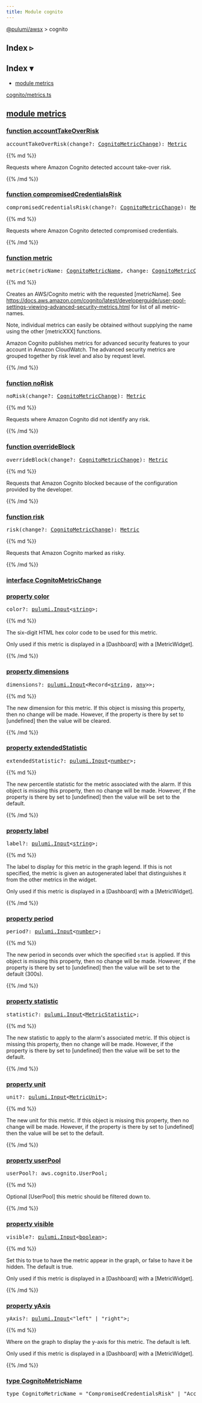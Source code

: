 ```yaml
---
title: Module cognito
---
```


<!-- WARNING: this page was generated by a tool. Do not edit it by hand. -->
<!-- To change it, please see https://github.com/pulumi/docs/tree/master/tools/tscdocgen. -->

<a href="../">@pulumi/awsx</a> &gt; cognito

<div class="toggleVisible">
<div class="collapsed">
<h2 class="pdoc-module-header toggleButton" title="Click to show Index">Index ▹</h2>
</div>
<div class="expanded">
<h2 class="pdoc-module-header toggleButton" title="Click to hide Index">Index ▾</h2>
<div class="pdoc-module-contents">
<ul>
<li><a href="#metrics">module metrics</a></li>
</ul>

<a href="https://github.com/pulumi/pulumi-awsx/blob/27592029c654cdf842eaee527e848a4f7ede759a/nodejs/awsx/cognito/metrics.ts">cognito/metrics.ts</a> 
</div>
</div>
</div>


<h2 class="pdoc-module-header" id="metrics">
<a class="pdoc-member-name" href="https://github.com/pulumi/pulumi-awsx/blob/27592029c654cdf842eaee527e848a4f7ede759a/nodejs/awsx/cognito/metrics.ts#L20">module <b>metrics</b></a>
</h2>
<div class="pdoc-module-contents">
<h3 class="pdoc-member-header" id="accountTakeOverRisk">
<a class="pdoc-child-name" href="https://github.com/pulumi/pulumi-awsx/blob/27592029c654cdf842eaee527e848a4f7ede759a/nodejs/awsx/cognito/metrics.ts#L66">function <b>accountTakeOverRisk</b></a>
</h3>
<div class="pdoc-member-contents">

<pre class="highlight"><span class='kd'></span>accountTakeOverRisk(change?: <a href='#CognitoMetricChange'>CognitoMetricChange</a>): <a href='#Metric'>Metric</a></pre>

{{% md %}}

Requests where Amazon Cognito detected account take-over risk.

{{% /md %}}
</div>
<h3 class="pdoc-member-header" id="compromisedCredentialsRisk">
<a class="pdoc-child-name" href="https://github.com/pulumi/pulumi-awsx/blob/27592029c654cdf842eaee527e848a4f7ede759a/nodejs/awsx/cognito/metrics.ts#L59">function <b>compromisedCredentialsRisk</b></a>
</h3>
<div class="pdoc-member-contents">

<pre class="highlight"><span class='kd'></span>compromisedCredentialsRisk(change?: <a href='#CognitoMetricChange'>CognitoMetricChange</a>): <a href='#Metric'>Metric</a></pre>

{{% md %}}

Requests where Amazon Cognito detected compromised credentials.

{{% /md %}}
</div>
<h3 class="pdoc-member-header" id="metric">
<a class="pdoc-child-name" href="https://github.com/pulumi/pulumi-awsx/blob/27592029c654cdf842eaee527e848a4f7ede759a/nodejs/awsx/cognito/metrics.ts#L43">function <b>metric</b></a>
</h3>
<div class="pdoc-member-contents">

<pre class="highlight"><span class='kd'></span>metric(metricName: <a href='#CognitoMetricName'>CognitoMetricName</a>, change: <a href='#CognitoMetricChange'>CognitoMetricChange</a>): <a href='#Metric'>Metric</a></pre>

{{% md %}}

Creates an AWS/Cognito metric with the requested [metricName]. See
https://docs.aws.amazon.com/cognito/latest/developerguide/user-pool-settings-viewing-advanced-security-metrics.html
for list of all metric-names.

Note, individual metrics can easily be obtained without supplying the name using the other
[metricXXX] functions.

Amazon Cognito publishes metrics for advanced security features to your account in Amazon
CloudWatch. The advanced security metrics are grouped together by risk level and also by request
level.

{{% /md %}}
</div>
<h3 class="pdoc-member-header" id="noRisk">
<a class="pdoc-child-name" href="https://github.com/pulumi/pulumi-awsx/blob/27592029c654cdf842eaee527e848a4f7ede759a/nodejs/awsx/cognito/metrics.ts#L87">function <b>noRisk</b></a>
</h3>
<div class="pdoc-member-contents">

<pre class="highlight"><span class='kd'></span>noRisk(change?: <a href='#CognitoMetricChange'>CognitoMetricChange</a>): <a href='#Metric'>Metric</a></pre>

{{% md %}}

Requests where Amazon Cognito did not identify any risk.

{{% /md %}}
</div>
<h3 class="pdoc-member-header" id="overrideBlock">
<a class="pdoc-child-name" href="https://github.com/pulumi/pulumi-awsx/blob/27592029c654cdf842eaee527e848a4f7ede759a/nodejs/awsx/cognito/metrics.ts#L73">function <b>overrideBlock</b></a>
</h3>
<div class="pdoc-member-contents">

<pre class="highlight"><span class='kd'></span>overrideBlock(change?: <a href='#CognitoMetricChange'>CognitoMetricChange</a>): <a href='#Metric'>Metric</a></pre>

{{% md %}}

Requests that Amazon Cognito blocked because of the configuration provided by the developer.

{{% /md %}}
</div>
<h3 class="pdoc-member-header" id="risk">
<a class="pdoc-child-name" href="https://github.com/pulumi/pulumi-awsx/blob/27592029c654cdf842eaee527e848a4f7ede759a/nodejs/awsx/cognito/metrics.ts#L80">function <b>risk</b></a>
</h3>
<div class="pdoc-member-contents">

<pre class="highlight"><span class='kd'></span>risk(change?: <a href='#CognitoMetricChange'>CognitoMetricChange</a>): <a href='#Metric'>Metric</a></pre>

{{% md %}}

Requests that Amazon Cognito marked as risky.

{{% /md %}}
</div>
<h3 class="pdoc-member-header" id="CognitoMetricChange">
<a class="pdoc-child-name" href="https://github.com/pulumi/pulumi-awsx/blob/27592029c654cdf842eaee527e848a4f7ede759a/nodejs/awsx/cognito/metrics.ts#L24">interface <b>CognitoMetricChange</b></a>
</h3>
<div class="pdoc-member-contents">
<h3 class="pdoc-member-header" id="CognitoMetricChange-color">
<a class="pdoc-child-name" href="https://github.com/pulumi/pulumi-awsx/blob/27592029c654cdf842eaee527e848a4f7ede759a/nodejs/awsx/cloudwatch/metric.ts#L439">property <b>color</b></a>
</h3>
<div class="pdoc-member-contents">
<pre class="highlight"><span class='kd'></span>color?: <a href='/docs/reference/pkg/nodejs/pulumi/pulumi/#Input'>pulumi.Input</a>&lt;<span class='kd'><a href='https://developer.mozilla.org/en-US/docs/Web/JavaScript/Reference/Global_Objects/String'>string</a></span>&gt;;</pre>
{{% md %}}

The six-digit HTML hex color code to be used for this metric.

Only used if this metric is displayed in a [Dashboard] with a [MetricWidget].

{{% /md %}}
</div>
<h3 class="pdoc-member-header" id="CognitoMetricChange-dimensions">
<a class="pdoc-child-name" href="https://github.com/pulumi/pulumi-awsx/blob/27592029c654cdf842eaee527e848a4f7ede759a/nodejs/awsx/cloudwatch/metric.ts#L408">property <b>dimensions</b></a>
</h3>
<div class="pdoc-member-contents">
<pre class="highlight"><span class='kd'></span>dimensions?: <a href='/docs/reference/pkg/nodejs/pulumi/pulumi/#Input'>pulumi.Input</a>&lt;Record&lt;<span class='kd'><a href='https://developer.mozilla.org/en-US/docs/Web/JavaScript/Reference/Global_Objects/String'>string</a></span>, <span class='kd'><a href='https://www.typescriptlang.org/docs/handbook/basic-types.html#any'>any</a></span>&gt;&gt;;</pre>
{{% md %}}

The new dimension for this metric.  If this object is missing this property, then no change
will be made.  However, if the property is there by set to [undefined] then the value will be
cleared.

{{% /md %}}
</div>
<h3 class="pdoc-member-header" id="CognitoMetricChange-extendedStatistic">
<a class="pdoc-child-name" href="https://github.com/pulumi/pulumi-awsx/blob/27592029c654cdf842eaee527e848a4f7ede759a/nodejs/awsx/cloudwatch/metric.ts#L426">property <b>extendedStatistic</b></a>
</h3>
<div class="pdoc-member-contents">
<pre class="highlight"><span class='kd'></span>extendedStatistic?: <a href='/docs/reference/pkg/nodejs/pulumi/pulumi/#Input'>pulumi.Input</a>&lt;<span class='kd'><a href='https://developer.mozilla.org/en-US/docs/Web/JavaScript/Reference/Global_Objects/Number'>number</a></span>&gt;;</pre>
{{% md %}}

The new percentile statistic for the metric associated with the alarm.  If this object is
missing this property, then no change will be made.  However, if the property is there by set
to [undefined] then the value will be set to the default.

{{% /md %}}
</div>
<h3 class="pdoc-member-header" id="CognitoMetricChange-label">
<a class="pdoc-child-name" href="https://github.com/pulumi/pulumi-awsx/blob/27592029c654cdf842eaee527e848a4f7ede759a/nodejs/awsx/cloudwatch/metric.ts#L448">property <b>label</b></a>
</h3>
<div class="pdoc-member-contents">
<pre class="highlight"><span class='kd'></span>label?: <a href='/docs/reference/pkg/nodejs/pulumi/pulumi/#Input'>pulumi.Input</a>&lt;<span class='kd'><a href='https://developer.mozilla.org/en-US/docs/Web/JavaScript/Reference/Global_Objects/String'>string</a></span>&gt;;</pre>
{{% md %}}

The label to display for this metric in the graph legend. If this is not specified, the
metric is given an autogenerated label that distinguishes it from the other metrics in the
widget.

Only used if this metric is displayed in a [Dashboard] with a [MetricWidget].

{{% /md %}}
</div>
<h3 class="pdoc-member-header" id="CognitoMetricChange-period">
<a class="pdoc-child-name" href="https://github.com/pulumi/pulumi-awsx/blob/27592029c654cdf842eaee527e848a4f7ede759a/nodejs/awsx/cloudwatch/metric.ts#L414">property <b>period</b></a>
</h3>
<div class="pdoc-member-contents">
<pre class="highlight"><span class='kd'></span>period?: <a href='/docs/reference/pkg/nodejs/pulumi/pulumi/#Input'>pulumi.Input</a>&lt;<span class='kd'><a href='https://developer.mozilla.org/en-US/docs/Web/JavaScript/Reference/Global_Objects/Number'>number</a></span>&gt;;</pre>
{{% md %}}

The new period in seconds over which the specified `stat` is applied.  If this object is
missing this property, then no change will be made.  However, if the property is there by set
to [undefined] then the value will be set to the default (300s).

{{% /md %}}
</div>
<h3 class="pdoc-member-header" id="CognitoMetricChange-statistic">
<a class="pdoc-child-name" href="https://github.com/pulumi/pulumi-awsx/blob/27592029c654cdf842eaee527e848a4f7ede759a/nodejs/awsx/cloudwatch/metric.ts#L420">property <b>statistic</b></a>
</h3>
<div class="pdoc-member-contents">
<pre class="highlight"><span class='kd'></span>statistic?: <a href='/docs/reference/pkg/nodejs/pulumi/pulumi/#Input'>pulumi.Input</a>&lt;<a href='#MetricStatistic'>MetricStatistic</a>&gt;;</pre>
{{% md %}}

The new statistic to apply to the alarm's associated metric.  If this object is missing this
property, then no change will be made.  However, if the property is there by set to
[undefined] then the value will be set to the default.

{{% /md %}}
</div>
<h3 class="pdoc-member-header" id="CognitoMetricChange-unit">
<a class="pdoc-child-name" href="https://github.com/pulumi/pulumi-awsx/blob/27592029c654cdf842eaee527e848a4f7ede759a/nodejs/awsx/cloudwatch/metric.ts#L432">property <b>unit</b></a>
</h3>
<div class="pdoc-member-contents">
<pre class="highlight"><span class='kd'></span>unit?: <a href='/docs/reference/pkg/nodejs/pulumi/pulumi/#Input'>pulumi.Input</a>&lt;<a href='#MetricUnit'>MetricUnit</a>&gt;;</pre>
{{% md %}}

The new unit for this metric.   If this object is missing this property, then no change will
be made.  However, if the property is there by set to [undefined] then the value will be set
to the default.

{{% /md %}}
</div>
<h3 class="pdoc-member-header" id="CognitoMetricChange-userPool">
<a class="pdoc-child-name" href="https://github.com/pulumi/pulumi-awsx/blob/27592029c654cdf842eaee527e848a4f7ede759a/nodejs/awsx/cognito/metrics.ts#L28">property <b>userPool</b></a>
</h3>
<div class="pdoc-member-contents">
<pre class="highlight"><span class='kd'></span>userPool?: aws.cognito.UserPool;</pre>
{{% md %}}

Optional [UserPool] this metric should be filtered down to.

{{% /md %}}
</div>
<h3 class="pdoc-member-header" id="CognitoMetricChange-visible">
<a class="pdoc-child-name" href="https://github.com/pulumi/pulumi-awsx/blob/27592029c654cdf842eaee527e848a4f7ede759a/nodejs/awsx/cloudwatch/metric.ts#L456">property <b>visible</b></a>
</h3>
<div class="pdoc-member-contents">
<pre class="highlight"><span class='kd'></span>visible?: <a href='/docs/reference/pkg/nodejs/pulumi/pulumi/#Input'>pulumi.Input</a>&lt;<span class='kd'><a href='https://developer.mozilla.org/en-US/docs/Web/JavaScript/Reference/Global_Objects/Boolean'>boolean</a></span>&gt;;</pre>
{{% md %}}

Set this to true to have the metric appear in the graph, or false to have it be hidden. The
default is true.

Only used if this metric is displayed in a [Dashboard] with a [MetricWidget].

{{% /md %}}
</div>
<h3 class="pdoc-member-header" id="CognitoMetricChange-yAxis">
<a class="pdoc-child-name" href="https://github.com/pulumi/pulumi-awsx/blob/27592029c654cdf842eaee527e848a4f7ede759a/nodejs/awsx/cloudwatch/metric.ts#L463">property <b>yAxis</b></a>
</h3>
<div class="pdoc-member-contents">
<pre class="highlight"><span class='kd'></span>yAxis?: <a href='/docs/reference/pkg/nodejs/pulumi/pulumi/#Input'>pulumi.Input</a>&lt;<span class='s2'>"left"</span> | <span class='s2'>"right"</span>&gt;;</pre>
{{% md %}}

Where on the graph to display the y-axis for this metric. The default is left.

Only used if this metric is displayed in a [Dashboard] with a [MetricWidget].

{{% /md %}}
</div>
</div>
<h3 class="pdoc-member-header" id="CognitoMetricName">
<a class="pdoc-child-name" href="https://github.com/pulumi/pulumi-awsx/blob/27592029c654cdf842eaee527e848a4f7ede759a/nodejs/awsx/cognito/metrics.ts#L21">type <b>CognitoMetricName</b></a>
</h3>
<div class="pdoc-member-contents">
<pre class="highlight"><span class='kd'>type</span> CognitoMetricName = <span class='s2'>"CompromisedCredentialsRisk"</span> | <span class='s2'>"AccountTakeOverRisk"</span> | <span class='s2'>"OverrideBlock"</span> | <span class='s2'>"Risk"</span> | <span class='s2'>"NoRisk"</span>;</pre>
</div>
</div>

